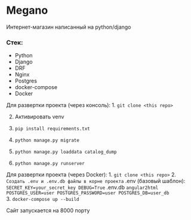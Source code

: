 # Megano
Интернет-магазин написанный на python/django

### Стек:
- Python
- Django
- DRF
- Nginx
- Postgres
- docker-compose
- Docker


Для развертки проекта (через консоль):
1. 
    ```
    git clone <this repo>
    ```

2. Активировать venv
3.
    ```
    pip install requirements.txt
    ```
4.
    ```
    python manage.py migrate
    ```
5. 
    ```
    python manage.py loaddata catalog_dump
    ```
6. 
    ```
    python manage.py runserver
    ```

Для развертки проекта (через Docker):
1.
    ```
    git clone <this repo>
    ```
2.
    ```
    Создать .env и .env.db файлы в корне проекта
    ```
    .env (базовый шаблон):
    ```
    SECRET_KEY=your_secret_key
    DEBUG=True
    ```
    .env.db
    ```angular2html
    POSTGRES_USER=user
    POSTGRES_PASSWORD=user
    POSTGRES_DB=user_db
    ```
   <br>
3.
    ```
    docker-compose up --build
    ```

Сайт запускается на 8000 порту
